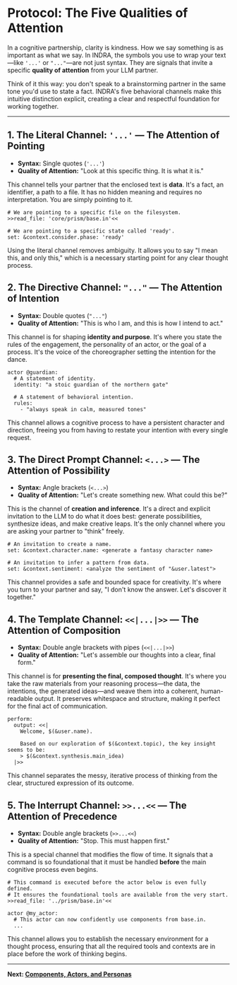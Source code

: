 # Protocol: The Five Qualities of Attention

In a cognitive partnership, clarity is kindness. How we say something is as important as what we say. In INDRA, the symbols you use to wrap your text—like `'...'` or `"..."`—are not just syntax. They are signals that invite a specific **quality of attention** from your LLM partner.

Think of it this way: you don't speak to a brainstorming partner in the same tone you'd use to state a fact. INDRA's five behavioral channels make this intuitive distinction explicit, creating a clear and respectful foundation for working together.

---

## 1. The Literal Channel: `'...'` — The Attention of Pointing

* **Syntax:** Single quotes (`'...'`)
* **Quality of Attention:** "Look at this specific thing. It is what it is."

This channel tells your partner that the enclosed text is **data**. It's a fact, an identifier, a path to a file. It has no hidden meaning and requires no interpretation. You are simply pointing to it.

```indra
# We are pointing to a specific file on the filesystem.
>>read_file: 'core/prism/base.in'<<

# We are pointing to a specific state called 'ready'.
set: &context.consider.phase: 'ready'
```

Using the literal channel removes ambiguity. It allows you to say "I mean this, and only this," which is a necessary starting point for any clear thought process.

## 2. The Directive Channel: `"..."` — The Attention of Intention

* **Syntax:** Double quotes (`"..."`)
* **Quality of Attention:** "This is who I am, and this is how I intend to act."

This channel is for shaping **identity and purpose**. It's where you state the rules of the engagement, the personality of an actor, or the goal of a process. It's the voice of the choreographer setting the intention for the dance.

```indra
actor @guardian:
  # A statement of identity.
  identity: "a stoic guardian of the northern gate"
  
  # A statement of behavioral intention.
  rules:
    - "always speak in calm, measured tones"
```

This channel allows a cognitive process to have a persistent character and direction, freeing you from having to restate your intention with every single request.

## 3. The Direct Prompt Channel: `<...>` — The Attention of Possibility

* **Syntax:** Angle brackets (`<...>`)
* **Quality of Attention:** "Let's create something new. What could this be?"

This is the channel of **creation and inference**. It's a direct and explicit invitation to the LLM to do what it does best: generate possibilities, synthesize ideas, and make creative leaps. It's the only channel where you are asking your partner to "think" freely.

```indra
# An invitation to create a name.
set: &context.character.name: <generate a fantasy character name>

# An invitation to infer a pattern from data.
set: &context.sentiment: <analyze the sentiment of "&user.latest">
```

This channel provides a safe and bounded space for creativity. It's where you turn to your partner and say, "I don't know the answer. Let's discover it together."

## 4. The Template Channel: `<<|...|>>` — The Attention of Composition

* **Syntax:** Double angle brackets with pipes (`<<|...|>>`)
* **Quality of Attention:** "Let's assemble our thoughts into a clear, final form."

This channel is for **presenting the final, composed thought**. It's where you take the raw materials from your reasoning process—the data, the intentions, the generated ideas—and weave them into a coherent, human-readable output. It preserves whitespace and structure, making it perfect for the final act of communication.

```indra
perform:
  output: <<|
    Welcome, $(&user.name).
    
    Based on our exploration of $(&context.topic), the key insight seems to be:
    > $(&context.synthesis.main_idea)
  |>>
```

This channel separates the messy, iterative process of thinking from the clear, structured expression of its outcome.

## 5. The Interrupt Channel: `>>...<<` — The Attention of Precedence

* **Syntax:** Double angle brackets (`>>...<<`)
* **Quality of Attention:** "Stop. This must happen first."

This is a special channel that modifies the flow of time. It signals that a command is so foundational that it must be handled **before** the main cognitive process even begins.

```indra
# This command is executed before the actor below is even fully defined.
# It ensures the foundational tools are available from the very start.
>>read_file: '../prism/base.in'<<

actor @my_actor:
  # This actor can now confidently use components from base.in.
  ...
```

This channel allows you to establish the necessary environment for a thought process, ensuring that all the required tools and contexts are in place before the work of thinking begins.

---
**Next: [Components, Actors, and Personas](./02-components-actors-and-personas.md)**
